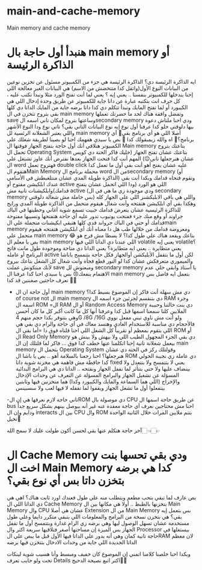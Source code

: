 # main-and-cache-memory
Main memory and cache memory

# هنبدأ أول حاجة بال main memory أو الذاكرة الرئيسة 
ايه الذاكرة الرئيسة دي؟
الذاكرة الرئيسة هي جزء من الكمبيوتر مسئول عن تخزين نوعين من البيانات
النوع الأول(واتقل كدا متتخضش من الاسم) هي البيانات الغير معالجة اللي إحنا بندخلها للكمبيوتر بنفسنا .. يعني إيه ؟
يعني لما أنت تفتح الورد مثلا وتبدأ تكتب عليه ، كل حرف انت بتكتبه عبارة عن داتا جاية للكمبيوتر عن طريق وحدة إدخال اللي هي الكيبورد أو لما تفتح المايك وتبدأ تتكلم دي كدا داتا برضه جاية من المايك 
الداتا دي كلها بقي بتروح تتخزن في ال main memory وتفضل وافقة هناك لحد ما حضرتك تعملها save وساعتها بتروح لمكان تاني اسمه الsecondary memory ودي احنا ملناش دعوة بيها دلوقتي
حلو كدا عرفنا أول نوع إيه نوع البيانات التاني بقي؟
تاني نوع ودا النوع الأشهر واللي يعتبر الشغلانة الرئسية لل main memory أصلا اللي هو أي برنامج بقي🙈
أي برنامج؟🫣
اه والله زيمبقولك كدا 🌚
بص يا سيدي هفهمك احنا لو بصينا لطريقة شغلك علي الكمبيوتر هنلاقي أنك أول حاجة بتفتح الجهاز فوقتها ال Main memory بتاعتك بتروح تحمل ال Operating System بتاعتك عشان تفتح الجهاز (خليك فاكر الحتة دي كويس عشان هنرجعلها تاني😉) المهم أنت كدا فتحت الجهاز بعدها نفترض أنك عاوز تشتغل علي ال word فهتروح تعمل double click عليه عشان يفتح أهو أنت بقي أول ما تعمل كدا هتقوم الMain Memory محملة برنامج ال word من الsecondary memory (أو الذاكرة طويلة المدي عشان منتلغبطش في الأسامي) وتقوم فتحاه قدامك وبكدا أنت بقي عندك ابلكيشن مفتوح أو active اللي هو الورد (ودا اللي اتحمل عشان يتفتح قدامك)وابلكيشنات تانية مش active (ودي موجودة زي ما هي في ال secondary memory بس خاملة مش شغالة دلوقتي) واللي هي باقي الابليكشنز اللي علي الجهاز كله وهكذا بقي أي ابلكيشن هتفتحه وأنت شغال هيقوم متحمل من الذاكرة طويلة المدي ورايح للذاكرة الرئيسية عشان يتعرض قدامك حبيت تسمع شوية أغاني وحطيتها في الباك جراوند أو وقع منك جزء ففتحت يوتيوب تدور عليه أي حاجة هتفتحها وتسيبها مفتوحة قدامك أو حتي في الباك جرواند فدي كلها هتبقي ابكيشنات متحملة علي الmain memory ومعروضة قدامك من خلالها 
طب هل دا معناه أنك أي ابلكيشن هتفتحه هيقوم متحمل علي main memory بتاعك ويقعد هناك علي طول كدا؟
لا يسطا مش فرح هو 😂
بص يا معلم ال main memory اللي عندنا دي الداتا اللي فيها volatile يعني إيه volatile؟
يعني متطايرة .. يعني ايه متطايرة؟
يعني الداتا دي متاحة وموجودة طول مانت فاتح البرنامج أو عامله active لكن أول ما بتقفل الأبليكشن أوالجهاز فكل حاجة بتتمسح ياباشا والميموري متعرفكش
عشان كدا لو النور قطع فجأة وأنت شغال كل الشغل بتاعك بيروح لأنك مبتكونش عملت save ومبعتوش لل secondary memory يا أستاذ وابقي خلي عدم الاهتمام ينفعك😠
بس يا سيدي احنا كدا عرفنا ال main memory بتعمل ايه فاضل بس نعرف حاجتين صغننين قد كدا 🤏🏻

- أول حاجة ان ال main memory دي مش سهلة أنت فاكر إن الموضوع بسيط كدا؟  of course not 
ال main memory دي بتنقسم لجزئين
جزء اسمه ال RAM وجزء اسمه ال ROM
=ال RAM أو ال Random Access Memory  دي بنت خالتنا وحبيبة الملايين كلنا سمعنا اسمها قبل كدا وعرفنا أنها كل ما كانت أكبر كل ما كان أحسن وهي بتتوفر بكذا حجم منهم
4G /8G /16G
ولو أنت مش ناوي تبني مفعل نووي فالأحجام دي مناسبة للاستخدام العادي وهتسد معاك في أي حاجة 
والرام دي بقي هي اللي بتقوم بمعظم أو تقريباً كل الشغل اللي احنا قلناه فوق دا
=أما بقي ال ROM أو ال Read Only Memory دي بقي الجزء المجهول الطيب اللي ولا بيهش ولا بينش هو بيعمل شغلانة تانية إحنا اتكلمنا عنها خطف كدا فوق ... فاكر لما قلتلك إن ال main memory بتحمل ال Operating System وقولتلك ركز في الحتة دي عشان هنرجعلها؟
احنا رجعنا بالسلامة أهو .. بص يا باشا ال ROM دي عاملة زي نجيبة الخولي كدا حافظة مش فاهمة هي مخزنة شوية داتا fixed يعني لا بتتمسح ولا بتتعدل ولا بينضاف عليها ولا حتي بتتأثر لما نقفل الجهاز ونفتحه .. الداتا دي هي البرامج البدائية المسؤلة عن تشغيل الجهاز والبرامج المسؤلة عن التعرف عن وحدات الإدخال والإخراج (اللي هما السماعة والمايك والكيبورد وكدا) هما متخزنين فيها وثابتين بيتفعلوا أول ما تشغل الجهاز ويقفوا لما تقفله لا فيها لعب ولا سسبينس

-تاني حاجة لازم نعرفها هي إن الROM دي موصولة بال CPU عن طريق حاجة اسمها ال bus احنا مش محتاجين نعرف أي حاجة معقدة عنه غير أنه بيوصل بينهم بشكل سريع جداً ودايم وإن ال interacts بين ال CPU وال ROM بتتم ملايين المرات خلال الثانية الواحدة تخيل🤯

آخر حاجة هتكلم عنها بقي لحسن أكون طولت عليك لا سمح الله👈🏻👉🏻
# ال Cache Memory ودي بقي تحسها بنت اخت ال Main Memory كدا هي برضه بتخزن داتا بس أي نوع بقي؟
بص عارف لما تبقي بتحب مطعم وبتطلب منه علي طول فعندك اورد ثابت هناك؟
اهي هي دي الداتا اللي ال Cache Memory بتخزنها بالظبط .. أولا هي مكانها بين ال Main Memory  وال CPU عشان هي أصلا Extension من ال Main Memory بس بتعمل إيه بقي؟
هي بتخزن نسخة من البرامج والمعلومات اللي بتبقي متكرر دايما وعلي طول مستخدمة عشان تسهل الوصول ليها 
 وهي برضه زي الرام غدارة وبتتمسح أول ما تقفل الجهاز بس الميزة إن مساحتها أصغر فتلاقيها سريعة اكتر وال Processor بيستغلها في حاجة تانية كمان وهي أنه يدور علي الداتا فيها الأول قبل ما يبص علي الRAM لان معظم الداتا الجديدة اللي جاية من وحدات الادخال بتتخزن فيها برضه 

وبكدا احنا خلصنا كلامنا اتمني إن الموضوع كان خفيف ومبسط وأنا هسيب شوية لينكات تحت ولو حابب تعرف Details اكتر اتبع نصيحة الدحيح🫶🏻

